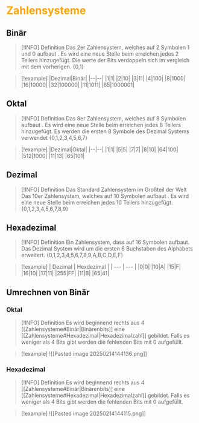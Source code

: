 # <font color = "orange">Zahlensysteme</font>

## Binär
>[!INFO] Definition
>Das 2er Zahlensystem, welches auf 2 Symbolen 1 und 0 aufbaut . 
>Es wird eine neue Stelle beim erreichen jedes 2 Teilers hinzugefügt.
>Die werte der Bits verdoppeln sich im vergleich mit dem vorherigen.
>{0,1}


>[!example]
>|Dezimal|Binär|
>|--|--|
>|1|1|
>|2|10|
>|3|11|
>|4|100|
>|8|1000|
>|16|10000|
>|32|100000|
>|11|1011|
>|65|1000001|

## Oktal
>[!INFO] Definition
>Das 8er Zahlensystem, welches auf 8 Symbolen aufbaut . 
>Es wird eine neue Stelle beim erreichen jedes 8 Teilers hinzugefügt.
>Es werden die ersten 8 Symbole des Dezimal Systems verwendet
>{0,1,2,3,4,5,6,7}

>[!example]
> |Dezimal|Oktal|
>|--|--|
>|1|1|
>|5|5|
>|7|7|
>|8|10|
>|64|100|
>|512|1000|
>|11|13|
>|65|101|

## Dezimal
>[!INFO] Definition
>Das Standard Zahlensystem im Großteil der Welt
>Das 10er Zahlensystem, welches auf 10 Symbolen aufbaut . 
>Es wird eine neue Stelle beim erreichen jedes 10 Teilers hinzugefügt.
>{0,1,2,3,4,5,6,7,8,9}
## Hexadezimal
 
>[!INFO] Definition
>Ein Zahlensystem, dass auf 16 Symbolen aufbaut.
>Das Dezimal System wird um die ersten 6 Buchstaben des Alphabets erweitert.
>{0,1,2,3,4,5,6,7,8,9,A,B,C,D,E,F}

>[!example]
>| Dezimal | Hexdezimal |
>| --- | --- |
>|0|0|
>|10|A|
>|15|F|
>|16|10|
|17|11|
|255|FF|
|11|B|
>|65|41|

## Umrechnen von Binär 

### Oktal
>[!INFO] Definition
>Es wird beginnend rechts aus 4 [[Zahlensysteme#Binär|Binärenbits]] eine  [[Zahlensysteme#Hexadezimal|Hexadezimalzahl]] gebildet. Falls es weniger als 4 Bits gibt werden die fehlenden Bits mit 0 aufgefüllt.

>[!example]
>![[Pasted image 20250214144136.png]]
### Hexadezimal
>[!INFO] Definition
>Es wird beginnend rechts aus 4 [[Zahlensysteme#Binär|Binärenbits]] eine  [[Zahlensysteme#Hexadezimal|Hexadezimalzahl]] gebildet. Falls es weniger als 4 Bits gibt werden die fehlenden Bits mit 0 aufgefüllt.

>[!example]
![[Pasted image 20250214144115.png]]